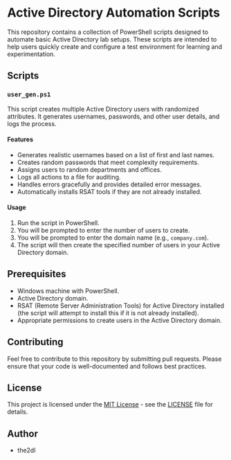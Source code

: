 # Active Directory Automation Scripts

This repository contains a collection of PowerShell scripts designed to automate basic Active Directory lab setups. These scripts are intended to help users quickly create and configure a test environment for learning and experimentation.

## Scripts

### `user_gen.ps1`

This script creates multiple Active Directory users with randomized attributes. It generates usernames, passwords, and other user details, and logs the process.

#### Features

-   Generates realistic usernames based on a list of first and last names.
-   Creates random passwords that meet complexity requirements.
-   Assigns users to random departments and offices.
-   Logs all actions to a file for auditing.
-   Handles errors gracefully and provides detailed error messages.
-   Automatically installs RSAT tools if they are not already installed.

#### Usage

1.  Run the script in PowerShell.
2.  You will be prompted to enter the number of users to create.
3.  You will be prompted to enter the domain name (e.g., `company.com`).
4.  The script will then create the specified number of users in your Active Directory domain.

## Prerequisites

-   Windows machine with PowerShell.
-   Active Directory domain.
-   RSAT (Remote Server Administration Tools) for Active Directory installed (the script will attempt to install this if it is not already installed).
-   Appropriate permissions to create users in the Active Directory domain.

## Contributing

Feel free to contribute to this repository by submitting pull requests. Please ensure that your code is well-documented and follows best practices.

## License

This project is licensed under the [MIT License](LICENSE) - see the [LICENSE](LICENSE) file for details.

## Author

-   the2dl